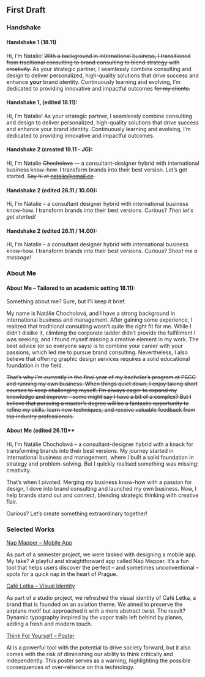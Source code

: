 ## First Draft

### Handshake
#### Handshake 1 (18.11)

Hi, I’m Natalie! ~~With a background in international business, I transitioned from traditional consulting to brand consulting to blend strategy with creativity.~~ As your strategic partner, I seamlessly combine consulting and design to deliver personalized, high-quality solutions that drive success and enhance **your** brand identity. Continuously learning and evolving, I’m dedicated to providing innovative and impactful outcomes ~~for my clients.~~


#### Handshake 1, (edited 18.11):

Hi, I’m Natalie! As your strategic partner, I seamlessly combine consulting and design to deliver personalized, high-quality solutions that drive success and enhance your brand identity. Continuously learning and evolving, I’m dedicated to providing innovative and impactful outcomes.

#### Handshake 2 (created 19.11 - JG):

Hi, I’m Natalie ~~Chocholova~~ — a consultant-designer hybrid with international business know-how. I transform brands into their best version. Let’s get started. ~~Say hi at natalie@email.cz.~~

#### Handshake 2 (edited 26.11 / 10.00):
Hi, I'm Natalie – a consultant designer hybrid with international business know-how. I transform brands into their best versions. Curious? *Then let's get started!*

#### Handshake 2 (edited 26.11 / 14.00):
Hi, I'm Natalie – a consultant designer hybrid with international business know-how. I transform brands into their best versions. Curious? *Shoot me a message!*


### About Me
#### About Me – Tailored to an academic setting 18.11):

Something about me? Sure, but I’ll keep it brief.

My name is Natálie Chocholová, and I have a strong background in international business and management. After gaining some experience, I realized that traditional consulting wasn’t quite the right fit for me. While I didn’t dislike it, climbing the corporate ladder didn’t provide the fulfillment I was seeking, and I found myself missing a creative element in my work. The best advice (or so everyone says) is to combine your career with your passions, which led me to pursue brand consulting. Nevertheless, I also believe that offering graphic design services requires a solid educational foundation in the field.

~~That’s why I’m currently in the final year of my bachelor’s program at PSCC and running my own business. When things quiet down, I enjoy taking short courses to keep challenging myself. I’m always eager to expand my knowledge and improve – some might say I have a bit of a complex? But I believe that pursuing a master’s degree will be a fantastic opportunity to refine my skills, learn new techniques, and receive valuable feedback from top industry professionals.~~


#### About Me (edited 26.11)**

Hi, I’m Natálie Chocholová – a consultant-designer hybrid with a knack for transforming brands into their best versions. My journey started in international business and management, where I built a solid foundation in strategy and problem-solving. But I quickly realised something was missing: creativity.

That’s when I pivoted. Merging my business know-how with a passion for design, I dove into brand consulting and launched my own business. Now, I help brands stand out and connect, blending strategic thinking with creative flair.

Curious? Let’s create something extraordinary together!

### Selected Works

[Nap Mapper – Mobile App](https://nchocholova.com/2024/10/20/klauzury-vskk-2024-2/)

As part of a semester project, we were tasked with designing a mobile app. My take? A playful and straightforward app called Nap Mapper. It’s a fun tool that helps users discover the perfect – and sometimes unconventional – spots for a quick nap in the heart of Prague.

[Café Letka – Visual Identity](https://nchocholova.com/2024/10/17/cafe-letka/)

As part of a studio project, we refreshed the visual identity of Café Letka, a brand that is founded on an aviation theme. We aimed to preserve the airplane motif but approached it with a more abstract twist. The result? Dynamic typography inspired by the vapor trails left behind by planes, adding a fresh and modern touch.

[Think For Yourself – Poster](https://nchocholova.com/2024/10/17/think-for-yourself/)

AI is a powerful tool with the potential to drive society forward, but it also comes with the risk of diminishing our ability to think critically and independently. This poster serves as a warning, highlighting the possible consequences of over-reliance on this technology.
